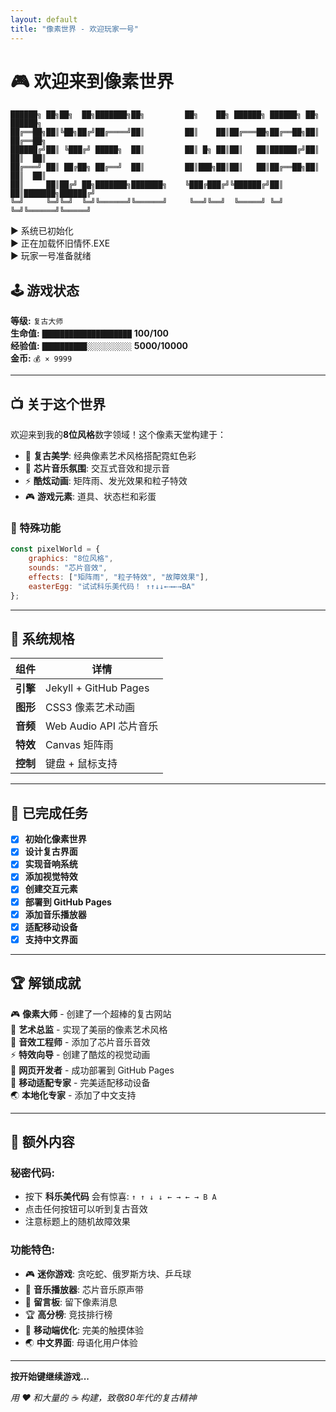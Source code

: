```yaml
---
layout: default
title: "像素世界 - 欢迎玩家一号"
---
```


# 🎮 欢迎来到像素世界

```
██████╗ ██╗██╗  ██╗███████╗██╗         ██╗    ██╗ ██████╗ ██████╗ ██╗     ██████╗ 
██╔══██╗██║╚██╗██╔╝██╔════╝██║         ██║    ██║██╔═══██╗██╔══██╗██║     ██╔══██╗
██████╔╝██║ ╚███╔╝ █████╗  ██║         ██║ █╗ ██║██║   ██║██████╔╝██║     ██║  ██║
██╔═══╝ ██║ ██╔██╗ ██╔══╝  ██║         ██║███╗██║██║   ██║██╔══██╗██║     ██║  ██║
██║     ██║██╔╝ ██╗███████╗███████╗    ╚███╔███╔╝╚██████╔╝██║  ██║███████╗██████╔╝
╚═╝     ╚═╝╚═╝  ╚═╝╚══════╝╚══════╝     ╚══╝╚══╝  ╚═════╝ ╚═╝  ╚═╝╚══════╝╚═════╝ 
```

<span class="pixel-glow">▶ 系统已初始化</span>  
<span class="pixel-glow">▶ 正在加载怀旧情怀.EXE</span>  
<span class="pixel-glow">▶ 玩家一号准备就绪</span>

## 🕹️ 游戏状态

**等级:** `复古大师`  
**生命值:** `████████████████████` **100/100**  
**经验值:** `██████████░░░░░░░░░░` **5000/10000**  
**金币:** `💰 × 9999`

---

## 📺 关于这个世界

欢迎来到我的**8位风格**数字领域！这个像素天堂构建于：

- 🎨 **复古美学**: 经典像素艺术风格搭配霓虹色彩
- 🎵 **芯片音乐氛围**: 交互式音效和提示音  
- ⚡ **酷炫动画**: 矩阵雨、发光效果和粒子特效
- 🎮 **游戏元素**: 道具、状态栏和彩蛋

### 🚀 特殊功能

```javascript
const pixelWorld = {
    graphics: "8位风格",
    sounds: "芯片音效",
    effects: ["矩阵雨", "粒子特效", "故障效果"],
    easterEgg: "试试科乐美代码！ ↑↑↓↓←→←→BA"
};
```

---

## 💾 系统规格

| 组件 | 详情 |
|------|------|
| **引擎** | Jekyll + GitHub Pages |
| **图形** | CSS3 像素艺术动画 |
| **音频** | Web Audio API 芯片音乐 |
| **特效** | Canvas 矩阵雨 |
| **控制** | 键盘 + 鼠标支持 |

---

## 🎯 已完成任务

- [x] **初始化像素世界**
- [x] **设计复古界面** 
- [x] **实现音响系统**
- [x] **添加视觉特效**
- [x] **创建交互元素**
- [x] **部署到 GitHub Pages**
- [x] **添加音乐播放器**
- [x] **适配移动设备**
- [x] **支持中文界面**

---

## 🏆 解锁成就

🎮 **像素大师** - 创建了一个超棒的复古网站  
🎨 **艺术总监** - 实现了美丽的像素艺术风格  
🎵 **音效工程师** - 添加了芯片音乐音效  
⚡ **特效向导** - 创建了酷炫的视觉动画  
🚀 **网页开发者** - 成功部署到 GitHub Pages  
📱 **移动适配专家** - 完美适配移动设备  
🌏 **本地化专家** - 添加了中文支持

---

## 🎉 额外内容

### 秘密代码:
- 按下 **科乐美代码** 会有惊喜: `↑ ↑ ↓ ↓ ← → ← → B A`
- 点击任何按钮可以听到复古音效
- 注意标题上的随机故障效果

### 功能特色:
- 🎮 **迷你游戏**: 贪吃蛇、俄罗斯方块、乒乓球
- 🎵 **音乐播放器**: 芯片音乐原声带
- 💬 **留言板**: 留下像素消息
- 🏆 **高分榜**: 竞技排行榜
- 📱 **移动端优化**: 完美的触摸体验
- 🌏 **中文界面**: 母语化用户体验

---

<div class="pixel-interactive">
<strong>按开始键继续游戏...</strong>
</div>

*用 ❤️ 和大量的 ☕ 构建，致敬80年代的复古精神*